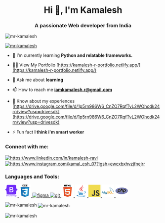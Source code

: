 <h1 align="center">Hi 👋, I'm Kamalesh</h1>
<h3 align="center">A passionate Web developer from India</h3>

<p align="left"> <img src="https://komarev.com/ghpvc/?username=mr-kamalesh&label=Profile%20views&color=0e75b6&style=flat" alt="mr-kamalesh" /> </p>

<p align="left"> <a href="https://github.com/ryo-ma/github-profile-trophy"><img src="https://github-profile-trophy.vercel.app/?username=mr-kamalesh" alt="mr-kamalesh" /></a> </p>

- 🌱 I’m currently learning **Python and relatable frameworks.**

- 👨‍💻 View My Portfolio [https://kamalesh-r-portfolio.netlify.app/](https://kamalesh-r-portfolio.netlify.app/)

- 💬 Ask me about **learning**

- 📫 How to reach me **iamkamalesh.r@gmail.com**

- 📄 Know about my experiences [https://drive.google.com/file/d/1p5rn986W6_CnZO7RqfTvL2WOhcdk24rn/view?usp=drivesdk](https://drive.google.com/file/d/1p5rn986W6_CnZO7RqfTvL2WOhcdk24rn/view?usp=drivesdk)

- ⚡ Fun fact **I think i'm smart worker**

<h3 align="left">Connect with me:</h3>
<p align="left">
<a href="https://linkedin.com/in/https://www.linkedin.com/in/kamalesh-ravi" target="blank"><img align="center" src="https://raw.githubusercontent.com/rahuldkjain/github-profile-readme-generator/master/src/images/icons/Social/linked-in-alt.svg" alt="https://www.linkedin.com/in/kamalesh-ravi" height="30" width="40" /></a>
<a href="https://instagram.com/https://www.instagram.com/kamal_esh_07?igsh=ewcxbxhvzjfnejrr" target="blank"><img align="center" src="https://raw.githubusercontent.com/rahuldkjain/github-profile-readme-generator/master/src/images/icons/Social/instagram.svg" alt="https://www.instagram.com/kamal_esh_07?igsh=ewcxbxhvzjfnejrr" height="30" width="40" /></a>
</p>

<h3 align="left">Languages and Tools:</h3>
<p align="left"> <a href="https://getbootstrap.com" target="_blank" rel="noreferrer"> <img src="https://raw.githubusercontent.com/devicons/devicon/master/icons/bootstrap/bootstrap-plain-wordmark.svg" alt="bootstrap" width="40" height="40"/> </a> <a href="https://www.w3schools.com/css/" target="_blank" rel="noreferrer"> <img src="https://raw.githubusercontent.com/devicons/devicon/master/icons/css3/css3-original-wordmark.svg" alt="css3" width="40" height="40"/> </a> <a href="https://www.figma.com/" target="_blank" rel="noreferrer"> <img src="https://www.vectorlogo.zone/logos/figma/figma-icon.svg" alt="figma" width="40" height="40"/> </a> <a href="https://git-scm.com/" target="_blank" rel="noreferrer"> <img src="https://www.vectorlogo.zone/logos/git-scm/git-scm-icon.svg" alt="git" width="40" height="40"/> </a> <a href="https://www.w3.org/html/" target="_blank" rel="noreferrer"> <img src="https://raw.githubusercontent.com/devicons/devicon/master/icons/html5/html5-original-wordmark.svg" alt="html5" width="40" height="40"/> </a> <a href="https://www.java.com" target="_blank" rel="noreferrer"> <img src="https://raw.githubusercontent.com/devicons/devicon/master/icons/java/java-original.svg" alt="java" width="40" height="40"/> </a> <a href="https://developer.mozilla.org/en-US/docs/Web/JavaScript" target="_blank" rel="noreferrer"> <img src="https://raw.githubusercontent.com/devicons/devicon/master/icons/javascript/javascript-original.svg" alt="javascript" width="40" height="40"/> </a> <a href="https://www.mysql.com/" target="_blank" rel="noreferrer"> <img src="https://raw.githubusercontent.com/devicons/devicon/master/icons/mysql/mysql-original-wordmark.svg" alt="mysql" width="40" height="40"/> </a> <a href="https://www.php.net" target="_blank" rel="noreferrer"> <img src="https://raw.githubusercontent.com/devicons/devicon/master/icons/php/php-original.svg" alt="php" width="40" height="40"/> </a> </p>

<p><img align="left" src="https://github-readme-stats.vercel.app/api/top-langs?username=mr-kamalesh&show_icons=true&locale=en&layout=compact" alt="mr-kamalesh" /></p>

<p>&nbsp;<img align="center" src="https://github-readme-stats.vercel.app/api?username=mr-kamalesh&show_icons=true&locale=en" alt="mr-kamalesh" /></p>

<p><img align="center" src="https://github-readme-streak-stats.herokuapp.com/?user=mr-kamalesh&" alt="mr-kamalesh" /></p>
